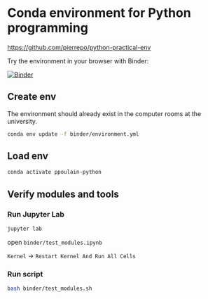 # Conda environment for Python programming

<https://github.com/pierrepo/python-practical-env>


Try the environment in your browser with Binder:

[![Binder](https://mybinder.org/badge_logo.svg)](https://mybinder.org/v2/gh/pierrepo/python-practical-env/master?urlpath=lab)


## Create env

The environment should already exist in the computer rooms at the university.

```bash
conda env update -f binder/environment.yml
```

## Load env

```bash
conda activate ppoulain-python
```


## Verify modules and tools

### Run Jupyter Lab

```bash
jupyter lab
```

open `binder/test_modules.ipynb`

`Kernel` -> `Restart Kernel And Run All Cells`

### Run script

```bash
bash binder/test_modules.sh
```
